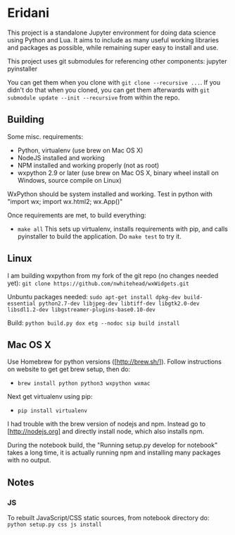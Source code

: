 # Eridani

This project is a standalone Jupyter environment for doing data science
using Python and Lua. It aims to include as many useful working libraries
and packages as possible, while remaining super easy to install and use.

This project uses git submodules for referencing other components:
    jupyter
    pyinstaller

You can get them when you clone with `git clone --recursive ...`. If you
didn't do that when you cloned, you can get them afterwards with
`git submodule update --init --recursive` from within the repo.

## Building

Some misc. requirements:
* Python, virtualenv (use brew on Mac OS X)
* NodeJS installed and working
* NPM installed and working properly (not as root)
* wxpython 2.9 or later (use brew on Mac OS X, binary wheel install on Windows, source compile on Linux)

WxPython should be system installed and working.
Test in python with "import wx; import wx.html2; wx.App()"

Once requirements are met, to build everything:
* `make all`
This sets up virtualenv, installs requirements with pip, and calls
pyinstaller to build the application. Do `make test` to try it.

## Linux

I am building wxpython from my fork of the git repo (no changes needed yet):
`git clone https://github.com/nwhitehead/wxWidgets.git`

Unbuntu packages needed:
`sudo apt-get install dpkg-dev build-essential python2.7-dev libjpeg-dev libtiff-dev libgtk2.0-dev libsdl1.2-dev libgstreamer-plugins-base0.10-dev`

Build:
`python build.py dox etg --nodoc sip build install`

## Mac OS X

Use Homebrew for python versions ([http://brew.sh/]). Follow instructions on website to
get get brew setup, then do:

* `brew install python python3 wxpython wxmac`

Next get virtualenv using pip:

* `pip install virtualenv`

I had trouble with the brew version of nodejs and npm. Instead go to [http://nodejs.org]
and directly install node, which also installs npm.

During the notebook build, the "Running setup.py develop for notebook" takes a long time, it
is actually running npm and installing many packages with no output.

## Notes

### JS

To rebuilt JavaScript/CSS static sources, from notebook directory do:
`python setup.py css js install`
